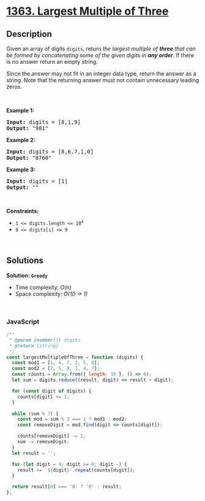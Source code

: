# [1363. Largest Multiple of Three](https://leetcode.com/problems/largest-multiple-of-three)

## Description

<div class="elfjS" data-track-load="description_content"><p>Given an array of digits <code>digits</code>, return <em>the largest multiple of <strong>three</strong> that can be formed by concatenating some of the given digits in <strong>any order</strong></em>. If there is no answer return an empty string.</p>

<p>Since the answer may not fit in an integer data type, return the answer as a string. Note that the returning answer must not contain unnecessary leading zeros.</p>

<p>&nbsp;</p>
<p><strong class="example">Example 1:</strong></p>

<pre><strong>Input:</strong> digits = [8,1,9]
<strong>Output:</strong> "981"
</pre>

<p><strong class="example">Example 2:</strong></p>

<pre><strong>Input:</strong> digits = [8,6,7,1,0]
<strong>Output:</strong> "8760"
</pre>

<p><strong class="example">Example 3:</strong></p>

<pre><strong>Input:</strong> digits = [1]
<strong>Output:</strong> ""
</pre>

<p>&nbsp;</p>
<p><strong>Constraints:</strong></p>

<ul>
	<li><code>1 &lt;= digits.length &lt;= 10<sup>4</sup></code></li>
	<li><code>0 &lt;= digits[i] &lt;= 9</code></li>
</ul>
</div>

<p>&nbsp;</p>

## Solutions

**Solution: `Greedy`**

- Time complexity: <em>O(n)</em>
- Space complexity: <em>O(10 -> 1)</em>

<p>&nbsp;</p>

### **JavaScript**

```js
/**
 * @param {number[]} digits
 * @return {string}
 */
const largestMultipleOfThree = function (digits) {
  const mod1 = [1, 4, 7, 2, 5, 8];
  const mod2 = [2, 5, 8, 1, 4, 7];
  const counts = Array.from({ length: 10 }, () => 0);
  let sum = digits.reduce((result, digit) => result + digit);

  for (const digit of digits) {
    counts[digit] += 1;
  }

  while (sum % 3) {
    const mod = sum % 3 === 1 ? mod1 : mod2;
    const removeDigit = mod.find(digit => counts[digit]);

    counts[removeDigit] -= 1;
    sum -= removeDigit;
  }
  let result = '';

  for (let digit = 9; digit >= 0; digit--) {
    result += `${digit}`.repeat(counts[digit]);
  }

  return result[0] === '0' ? '0' : result;
};
```
